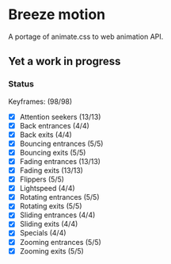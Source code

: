 # Breeze motion

A portage of animate.css to web animation API.

## Yet a work in progress

### Status

Keyframes: (98/98)

- [x] Attention seekers (13/13)
- [x] Back entrances (4/4)
- [x] Back exits (4/4)
- [x] Bouncing entrances (5/5)
- [x] Bouncing exits (5/5)
- [x] Fading entrances (13/13)
- [x] Fading exits (13/13)
- [x] Flippers (5/5)
- [x] Lightspeed (4/4)
- [x] Rotating entrances (5/5)
- [x] Rotating exits (5/5)
- [x] Sliding entrances (4/4)
- [x] Sliding exits (4/4)
- [x] Specials (4/4)
- [x] Zooming entrances (5/5)
- [x] Zooming exits (5/5)
